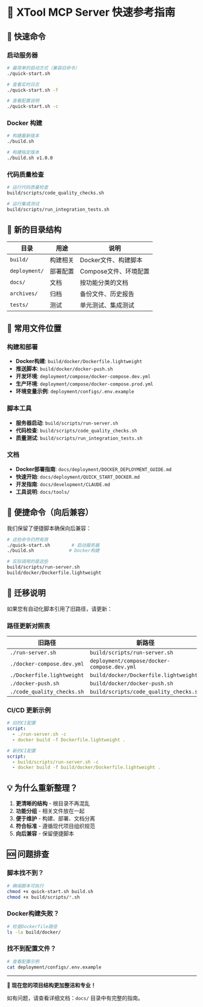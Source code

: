 # 🎯 XTool MCP Server 快速参考指南

## 🚀 快速命令

### 启动服务器
```bash
# 最简单的启动方式（兼容旧命令）
./quick-start.sh

# 查看实时日志
./quick-start.sh -f

# 查看配置说明
./quick-start.sh -c
```

### Docker 构建
```bash
# 构建最新版本
./build.sh

# 构建指定版本
./build.sh v1.0.0
```

### 代码质量检查
```bash
# 运行代码质量检查
build/scripts/code_quality_checks.sh

# 运行集成测试
build/scripts/run_integration_tests.sh
```

## 📁 新的目录结构

| 目录 | 用途 | 说明 |
|------|------|------|
| `build/` | 构建相关 | Docker文件、构建脚本 |
| `deployment/` | 部署配置 | Compose文件、环境配置 |
| `docs/` | 文档 | 按功能分类的文档 |
| `archives/` | 归档 | 备份文件、历史报告 |
| `tests/` | 测试 | 单元测试、集成测试 |

## 🔧 常用文件位置

### 构建和部署
- **Docker构建**: `build/docker/Dockerfile.lightweight`
- **推送脚本**: `build/docker/docker-push.sh`
- **开发环境**: `deployment/compose/docker-compose.dev.yml`
- **生产环境**: `deployment/compose/docker-compose.prod.yml`
- **环境变量示例**: `deployment/configs/.env.example`

### 脚本工具
- **服务器启动**: `build/scripts/run-server.sh`
- **代码检查**: `build/scripts/code_quality_checks.sh`
- **质量测试**: `build/scripts/run_integration_tests.sh`

### 文档
- **Docker部署指南**: `docs/deployment/DOCKER_DEPLOYMENT_GUIDE.md`
- **快速开始**: `docs/deployment/QUICK_START_DOCKER.md`
- **开发指南**: `docs/development/CLAUDE.md`
- **工具说明**: `docs/tools/`

## 🎨 便捷命令（向后兼容）

我们保留了便捷脚本确保向后兼容：

```bash
# 这些命令仍然有效
./quick-start.sh        # 启动服务器
./build.sh             # Docker构建

# 实际调用的是这些
build/scripts/run-server.sh
build/docker/Dockerfile.lightweight
```

## 🔄 迁移说明

如果您有自动化脚本引用了旧路径，请更新：

### 路径更新对照表

| 旧路径 | 新路径 |
|--------|--------|
| `./run-server.sh` | `build/scripts/run-server.sh` |
| `./docker-compose.dev.yml` | `deployment/compose/docker-compose.dev.yml` |
| `./Dockerfile.lightweight` | `build/docker/Dockerfile.lightweight` |
| `./docker-push.sh` | `build/docker/docker-push.sh` |
| `./code_quality_checks.sh` | `build/scripts/code_quality_checks.sh` |

### CI/CD 更新示例

```yaml
# 旧的CI配置
script:
  - ./run-server.sh -c
  - docker build -f Dockerfile.lightweight .

# 新的CI配置  
script:
  - build/scripts/run-server.sh -c
  - docker build -f build/docker/Dockerfile.lightweight .
```

## 💡 为什么重新整理？

1. **更清晰的结构** - 根目录不再混乱
2. **功能分组** - 相关文件放在一起
3. **便于维护** - 构建、部署、文档分离
4. **符合标准** - 遵循现代项目组织规范
5. **向后兼容** - 保留便捷脚本

## 🆘 问题排查

### 脚本找不到？
```bash
# 确保脚本可执行
chmod +x quick-start.sh build.sh
chmod +x build/scripts/*.sh
```

### Docker构建失败？
```bash
# 检查Dockerfile路径
ls -la build/docker/
```

### 找不到配置文件？
```bash
# 查看配置示例
cat deployment/configs/.env.example
```

---

**🎉 现在您的项目结构更加整洁和专业！** 

如有问题，请查看详细文档：`docs/` 目录中有完整的指南。